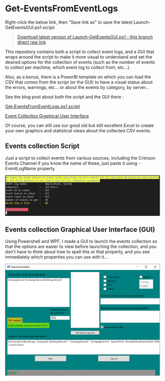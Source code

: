 # Get-EventsFromEventLogs

Right-click the below link, then "Save link as" to save the latest Launch-GetEventsGUI.ps1 script:

> [Download latest version of Launch-GetEventsGUI.ps1 - this branch direct raw link](https://raw.githubusercontent.com/SammyKrosoft/Get-EventsFromEventLogs/master/Launch-GetEventsGUI.ps1)

This repository contains both a script to collect event logs, and a GUI that wraps around the script to make it more visual to understand and set the desired options for the collection of events (such as the number of events to collect per machine, which event log to collect from, etc...).

Also, as a bonus, there is a PowerBI template on which you can load the CSV that comes from the script (or the GUI) to have a visual status about the errors, warnings, etc... or about the events by category, by server...

See the blog post about both the script and the GUI there :

[Get-EventsFromEventLogs.ps1 script](https://blogs.technet.microsoft.com/samdrey/2018/05/04/how-to-use-powerbi-event-log-analysis-template-with-your-own-events-csv-file/ "Use the Get-EventsFromEventLogs.ps1 script to collect the events, and analyze them visually with the provided PowerBI template !")


[Event Collection Graphical User Interface](https://blogs.technet.microsoft.com/samdrey/2018/05/23/event-logs-csv-collector-created-a-graphical-user-interface-around-the-get-eventsfromeventlogs-ps1-script/ "Use the GUI to start the event collection on one or multiple servers, and analyze them visually with the provided PowerBI template !")

Of course, you can still use our good old but still excellent Excel  to create your own graphics and statistical views about the collected CSV events.

## Events collection Script

Just a script to collect events from various sources, including the Crimson Events Channel if you know the name of these, just paste it using -EventLogName property

![Fig1](/Screenshots/GetEventsFromEventLogs-script.png)

## Events collection Graphical User Interface (GUI)

Using Powershell and WPF, I made a GUI to launch the events collection so that the options are easier to view before launching the collection, and you don't have to think about how to spell this or that property, and you see immediately which properties you can use with it...

![Fig2](/Screenshots/GetEventsFromEventLogs-GUI.png)

